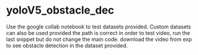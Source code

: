 # yoloV5_obstacle_dec

Use the google collab notebook to test datasets provided.
Custom datasets can also be used provided the path is correct 
in order to test video, run the last snippet but do not change the main code. 
download the video from exp to see obstacle detection in the dataset provided.
